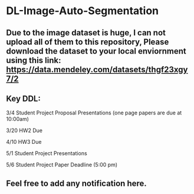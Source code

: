 # DL-Image-Auto-Segmentation

## Due to the image dataset is huge, I can not upload all of them to this repository, Please download the dataset to your local enviornment using this link: https://data.mendeley.com/datasets/thgf23xgy7/2


## Key DDL:
3/4 Student Project Proposal Presentations (one page papers are due at 10:00am)

3/20 HW2 Due

4/10 HW3 Due

5/1 Student Project Presentations

5/6 Student Project Paper Deadline (5:00 pm)





## Feel free to add any notification here. 

